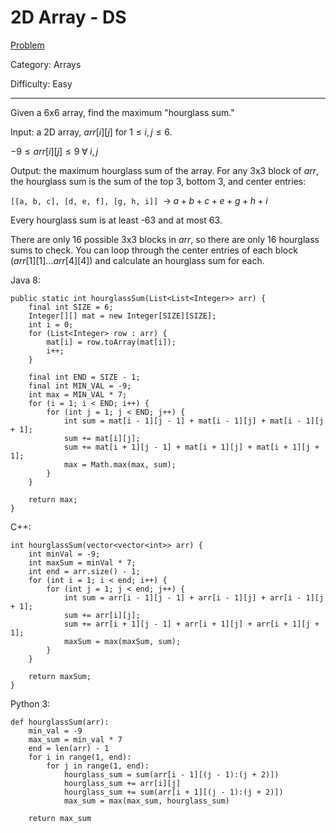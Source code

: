 # 2D Array - DS

[Problem](https://www.hackerrank.com/challenges/2d-array/problem)

Category: Arrays

Difficulty: Easy

---

Given a 6x6 array, find the maximum "hourglass sum."

Input: a 2D array, $arr[i][j]$ for $1 \leq i, j \leq 6$.

$-9 \leq arr[i][j] \leq 9 \; \forall \; i, j$

Output: the maximum hourglass sum of the array. For any 3x3 block of $arr$, the
hourglass sum is the sum of the top 3, bottom 3, and center entries:

```[[a, b, c], [d, e, f], [g, h, i]]``` $\; \to \; a + b + c + e + g + h + i$

Every hourglass sum is at least -63 and at most 63.

There are only 16 possible 3x3 blocks in $arr$, so there are only 16 hourglass
sums to check. You can loop through the center entries of each block
($arr[1][1] \ldots arr[4][4]$) and calculate an hourglass sum for each.

Java 8:
```
public static int hourglassSum(List<List<Integer>> arr) {
    final int SIZE = 6;
    Integer[][] mat = new Integer[SIZE][SIZE];
    int i = 0;
    for (List<Integer> row : arr) {
        mat[i] = row.toArray(mat[i]);
        i++;
    }
    
    final int END = SIZE - 1;
    final int MIN_VAL = -9;
    int max = MIN_VAL * 7;
    for (i = 1; i < END; i++) {
        for (int j = 1; j < END; j++) {
            int sum = mat[i - 1][j - 1] + mat[i - 1][j] + mat[i - 1][j + 1];
            sum += mat[i][j];
            sum += mat[i + 1][j - 1] + mat[i + 1][j] + mat[i + 1][j + 1];
            max = Math.max(max, sum);
        }
    }
    
    return max;
}
```

C++:
```
int hourglassSum(vector<vector<int>> arr) {
    int minVal = -9;
    int maxSum = minVal * 7;
    int end = arr.size() - 1;
    for (int i = 1; i < end; i++) {
        for (int j = 1; j < end; j++) {
            int sum = arr[i - 1][j - 1] + arr[i - 1][j] + arr[i - 1][j + 1];
            sum += arr[i][j];
            sum += arr[i + 1][j - 1] + arr[i + 1][j] + arr[i + 1][j + 1];
            maxSum = max(maxSum, sum);
        }
    }
    
    return maxSum;
}
```

Python 3:
```
def hourglassSum(arr):
    min_val = -9
    max_sum = min_val * 7
    end = len(arr) - 1
    for i in range(1, end):
        for j in range(1, end):
            hourglass_sum = sum(arr[i - 1][(j - 1):(j + 2)])
            hourglass_sum += arr[i][j]
            hourglass_sum += sum(arr[i + 1][(j - 1):(j + 2)])
            max_sum = max(max_sum, hourglass_sum)
            
    return max_sum
```
